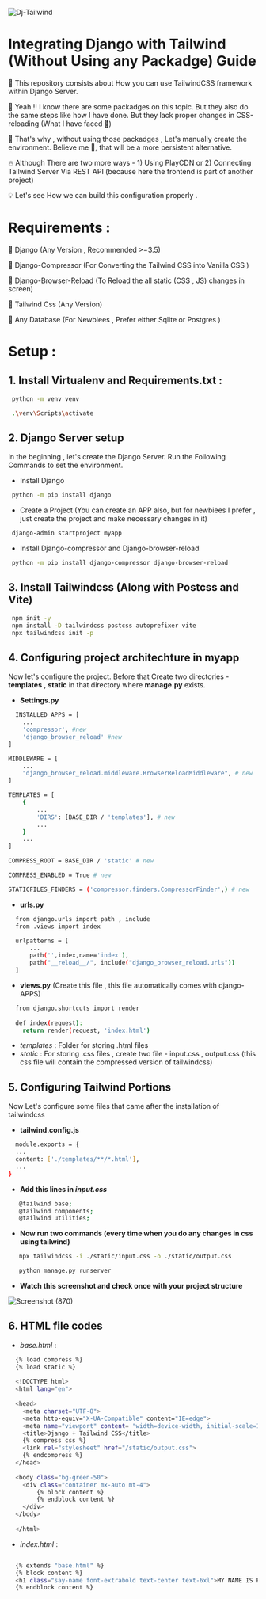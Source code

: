 ![Dj-Tailwind](Dj-Tailwind.jpeg)

# Integrating Django with Tailwind (Without Using any Packadge) Guide

 🚀 This repository consists about How you can use TailwindCSS framework within Django Server.
 
 🤔 Yeah !! I know there are some packadges on this topic. But they also do the same steps like how I have done.
  But they lack proper changes in CSS-reloading (What I have faced 🙂)
 
 🐎 That's why , without using those packadges , Let's manually create the environment. Believe me 🌝, that will be a more persistent alternative.

 🔥 Although There are two more ways - 1) Using PlayCDN or 2) Connecting Tailwind Server Via REST API (because here the frontend is part of another project)
 
 💡 Let's see How we can build this configuration properly .
 

 # Requirements :
 🔔 Django (Any Version , Recommended >=3.5)
 
 🔔 Django-Compressor (For Converting the Tailwind CSS into Vanilla CSS )
 
 🔔 Django-Browser-Reload (To Reload the all static (CSS , JS) changes in screen)
 
 🔔 Tailwind Css (Any Version)
 
 🔔 Any Database (For Newbiees , Prefer either Sqlite or Postgres )
 

 # Setup :
 ## 1. Install Virtualenv and Requirements.txt :
 ```bash
  python -m venv venv

  .\venv\Scripts\activate

 ```
 ## 2. Django Server setup
 In the beginning , let's create the Django Server. Run the Following Commands to set the environment.
 
 - Install Django
 ```bash
  python -m pip install django
 ```
 - Create a Project (You can create an APP also, but for newbiees I prefer , just create the project and make necessary changes in it)
 ```bash
  django-admin startproject myapp
 ```
 - Install Django-compressor and Django-browser-reload
 ```bash
  python -m pip install django-compressor django-browser-reload
 ```

 ## 3. Install Tailwindcss (Along with Postcss and Vite)
 ``` bash
  npm init -y
  npm install -D tailwindcss postcss autoprefixer vite
  npx tailwindcss init -p
 ```

## 4. Configuring project architechture in myapp
Now let's configure the project. Before that Create two directories - **templates** , **static** in that directory where **manage.py** exists.
- **Settings.py**
```bash
  INSTALLED_APPS = [
    ...
    'compressor', #new
    'django_browser_reload' #new
]

MIDDLEWARE = [
    ...
    "django_browser_reload.middleware.BrowserReloadMiddleware", # new
]

TEMPLATES = [
    {
        ...
        'DIRS': [BASE_DIR / 'templates'], # new
        ...
    }
    ...
]

COMPRESS_ROOT = BASE_DIR / 'static' # new

COMPRESS_ENABLED = True # new

STATICFILES_FINDERS = ('compressor.finders.CompressorFinder',) # new
```
- **urls.py**
```bash
  from django.urls import path , include
  from .views import index

  urlpatterns = [
      ...
      path('',index,name='index'),
      path("__reload__/", include("django_browser_reload.urls"))
  ]
```
- **views.py** (Create this file , this file automatically comes with django-APPS)
```bash
  from django.shortcuts import render
  
  def index(request):
  	return render(request, 'index.html')
```
- _templates_ : Folder for storing .html files
- _static_ : For storing .css files , create two file - input.css , output.css (this css file will contain the compressed version of tailwindcss)

## 5. Configuring Tailwind Portions
Now Let's configure some files that came after the installation of tailwindcss
- **tailwind.config.js**
  
```bash
  module.exports = {
  ...
  content: ['./templates/**/*.html'],
  ...
}
```
- **Add this lines in _input.css_**
```bash
   @tailwind base;
   @tailwind components;
   @tailwind utilities;
```
- **Now run two commands (every time when you do any changes in css using tailwind)**
```bash
   npx tailwindcss -i ./static/input.css -o ./static/output.css

   python manage.py runserver
```
- **Watch this screenshot and check once with your project structure**


![Screenshot (870)](https://github.com/PARTHIB-DEB/Test-Dj-Tailwind/assets/103876861/1ca3a8c5-3086-4d97-a88f-6d429201f1e1)
  
## 6. HTML file codes
- _base.html_ :
```bash
  {% load compress %}
  {% load static %}
  
  <!DOCTYPE html>
  <html lang="en">
  
  <head>
  	<meta charset="UTF-8">
  	<meta http-equiv="X-UA-Compatible" content="IE=edge">
  	<meta name="viewport" content= "width=device-width, initial-scale=1.0">
  	<title>Django + Tailwind CSS</title>
  	{% compress css %}
  	<link rel="stylesheet" href="/static/output.css">
  	{% endcompress %}
  </head>
  
  <body class="bg-green-50">
  	<div class="container mx-auto mt-4">
  		{% block content %}
  		{% endblock content %}
  	</div>
  </body>
  
  </html>
```
- _index.html_ :
```bash

  {% extends "base.html" %}
  {% block content %}
  <h1 class="say-name font-extrabold text-center text-6xl">MY NAME IS PARTHIB</h1>
  {% endblock content %}

```

